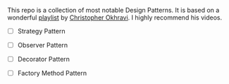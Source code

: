 This repo is a collection of most notable Design Patterns. It is based on a wonderful [playlist](https://www.youtube.com/watch?v=v9ejT8FO-7I&list=PLrhzvIcii6GNjpARdnO4ueTUAVR9eMBpc) 
by [Christopher Okhravi](https://www.youtube.com/channel/UCbF-4yQQAWw-UnuCd2Azfzg). I highly recommend his videos. 

- [ ] Strategy Pattern
- [ ] Observer Pattern
- [ ] Decorator Pattern
- [ ] Factory Method Pattern

